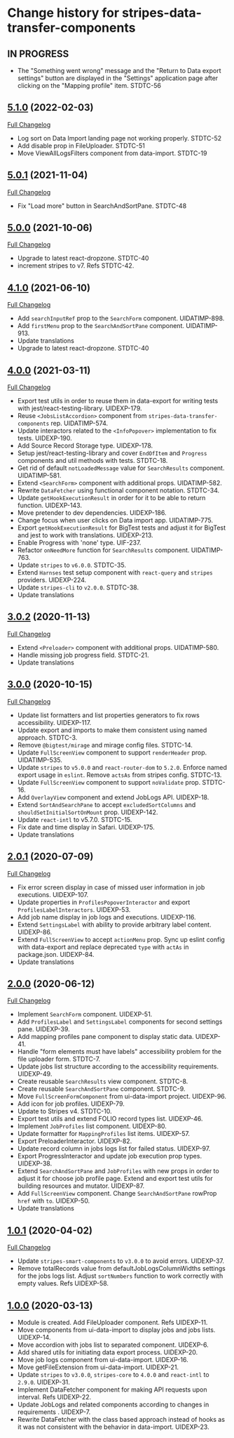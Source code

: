 # Change history for stripes-data-transfer-components

## IN PROGRESS

* The "Something went wrong" message and the "Return to Data export settings" button are displayed in the "Settings" application page after clicking on the "Mapping profile" item. STDTC-56

## [5.1.0](https://github.com/folio-org/stripes-data-transfer-components/tree/v5.1.0) (2022-02-03)
[Full Changelog](https://github.com/folio-org/stripes-data-transfer-components/compare/v5.0.1...v5.1.0)

* Log sort on Data Import landing page not working properly. STDTC-52
* Add disable prop in FileUploader. STDTC-51
* Move ViewAllLogsFilters component from data-import. STDTC-19

## [5.0.1](https://github.com/folio-org/stripes-data-transfer-components/tree/v5.0.1) (2021-11-04)
[Full Changelog](https://github.com/folio-org/stripes-data-transfer-components/compare/v5.0.0...v5.0.1)
* Fix "Load more" button in SearchAndSortPane. STDTC-48

## [5.0.0](https://github.com/folio-org/stripes-data-transfer-components/tree/v5.0.0) (2021-10-06)
[Full Changelog](https://github.com/folio-org/stripes-data-transfer-components/compare/v4.1.0...v5.0.0)
* Upgrade to latest react-dropzone. STDTC-40
* increment stripes to v7. Refs STDTC-42.

## [4.1.0](https://github.com/folio-org/stripes-data-transfer-components/tree/v4.1.0) (2021-06-10)
[Full Changelog](https://github.com/folio-org/stripes-data-transfer-components/tree/v4.0.0...v4.1.0)
* Add `searchInputRef` prop to the `SearchForm` component. UIDATIMP-898.
* Add `firstMenu` prop to the `SearchAndSortPane` component. UIDATIMP-913.
* Update translations
* Upgrade to latest react-dropzone. STDTC-40

## [4.0.0](https://github.com/folio-org/stripes-data-transfer-components/tree/v4.0.0) (2021-03-11)
[Full Changelog](https://github.com/folio-org/stripes-data-transfer-components/tree/v3.0.2...v4.0.0)
* Export test utils in order to reuse them in data-export for writing tests with jest/react-testing-library. UIDEXP-179.
* Reuse `<JobsListAccordion>` component from `stripes-data-transfer-components` rep. UIDATIMP-574.
* Update interactors related to the `<InfoPopover>` implementation to fix tests. UIDEXP-190.
* Add Source Record Storage type. UIDEXP-178.
* Setup jest/react-testing-library and cover `EndOfItem` and `Progress` components and util methods with tests. STDTC-18.
* Get rid of default `notLoadedMessage` value for `SearchResults` component. UIDATIMP-581.
* Extend `<SearchForm>` component with additional props. UIDATIMP-582.
* Rewrite `DataFetcher` using functional component notation. STDTC-34.
* Update `getHookExecutionResult` in order for it to be able to return function. UIDEXP-143.
* Move pretender to dev dependencies. UIDEXP-186.
* Change focus when user clicks on Data import app. UIDATIMP-775.
* Export `getHookExecutionResult` for BigTest tests and adjust it for BigTest and jest to work with translations. UIDEXP-213.
* Enable Progress with 'none' type. UIF-237.
* Refactor `onNeedMore` function for `SearchResults` component. UIDATIMP-763.
* Update `stripes` to `v6.0.0`. STDTC-35.
* Extend `Harnses` test setup component with `react-query` and `stripes` providers. UIDEXP-224.
* Update `stripes-cli` to `v2.0.0`. STDTC-38.
* Update translations

## [3.0.2](https://github.com/folio-org/stripes-data-transfer-components/tree/v3.0.2) (2020-11-13)
[Full Changelog](https://github.com/folio-org/stripes-data-transfer-components/tree/v3.0.0...v3.0.2)
* Extend `<Preloader>` component with additional props. UIDATIMP-580.
* Handle missing job progress field. STDTC-21.
* Update translations

## [3.0.0](https://github.com/folio-org/stripes-data-transfer-components/tree/v3.0.0) (2020-10-15)
[Full Changelog](https://github.com/folio-org/stripes-data-transfer-components/tree/v2.0.1...v3.0.0)
* Update list formatters and list properties generators to fix rows accessibility. UIDEXP-117.
* Update export and imports to make them consistent using named approach. STDTC-3.
* Remove `@bigtest/mirage` and mirage config files. STDTC-14.
* Update `FullScreenView` component to support `renderHeader` prop. UIDATIMP-535.
* Update `stripes` to `v5.0.0` and `react-router-dom` to `5.2.0`. Enforce named export usage in `eslint`. Remove `actsAs` from stripes config. STDTC-13.
* Update `FullScreenView` component to support `noValidate` prop. STDTC-16.
* Add `OverlayView` component and extend JobLogs API. UIDEXP-18.
* Extend `SortAndSearchPane` to accept `excludedSortColumns` and `shouldSetInitialSortOnMount` prop. UIDEXP-142.
* Update `react-intl` to v5.7.0. STDTC-15.
* Fix date and time display in Safari. UIDEXP-175.
* Update translations

## [2.0.1](https://github.com/folio-org/stripes-data-transfer-components/tree/v2.0.1) (2020-07-09)
[Full Changelog](https://github.com/folio-org/stripes-data-transfer-components/tree/v2.0.0...v2.0.1)
* Fix error screen display in case of missed user information in job executions. UIDEXP-107.
* Update properties in `ProfilesPopoverInteractor` and export `ProfilesLabelInteractors`. UIDEXP-53.
* Add job name display in job logs and executions. UIDEXP-116.
* Extend `SettingsLabel` with ability to provide arbitrary label content. UIDEXP-86.
* Extend `FullScreenView` to accept `actionMenu` prop. Sync up eslint config with data-export and replace deprecated `type` with `actAs` in package.json. UIDEXP-84.
* Update translations

## [2.0.0](https://github.com/folio-org/stripes-data-transfer-components/tree/v2.0.0) (2020-06-12)
[Full Changelog](https://github.com/folio-org/stripes-data-transfer-components/tree/v1.0.1...v2.0.0)
* Implement `SearchForm` component. UIDEXP-51.
* Add `ProfilesLabel` and `SettingsLabel` components for second settings pane. UIDEXP-39.
* Add mapping profiles pane component to display static data. UIDEXP-41.
* Handle "form elements must have labels" accessibility problem for the file uploader form. STDTC-7.
* Update jobs list structure according to the accessibility requirements. UIDEXP-49.
* Create reusable `SearchResults` view component. STDTC-8.
* Create reusable `SearchAndSortPane` component. STDTC-9.
* Move `FullScreenFormComponent` from ui-data-import project. UIDEXP-96.
* Add icon for job profiles. UIDEXP-79.
* Update to Stripes v4. STDTC-10.
* Export test utils and extend FOLIO record types list. UIDEXP-46.
* Implement `JobProfiles` list component. UIDEXP-80.
* Update formatter for `MappingProfiles` list items. UIDEXP-57.
* Export PreloaderInteractor. UIDEXP-82.
* Update record column in jobs logs list for failed status. UIDEXP-97.
* Export ProgressInteractor and update job execution prop types. UIDEXP-38.
* Extend `SearchAndSortPane` and `JobProfiles` with new props in order to adjust it for choose job profile page. Extend and export test utils for building resources and mutator. UIDEXP-87.
* Add `FullScreenView` component. Change `SearchAndSortPane` rowProp `href` with `to`. UIDEXP-50.
* Update translations

## [1.0.1](https://github.com/folio-org/stripes-data-transfer-components/tree/v1.0.0) (2020-04-02)
[Full Changelog](https://github.com/folio-org/stripes-data-transfer-components/tree/v1.0.0...v1.0.1)
* Update `stripes-smart-components` to `v3.0.0` to avoid errors. UIDEXP-37.
* Remove totalRecords value from defaultJobLogsColumnWidths settings for the jobs logs list. Adjust `sortNumbers` function to work correctly with empty values. Refs UIDEXP-58.

## [1.0.0](https://github.com/folio-org/stripes-data-transfer-components/tree/v1.0.0) (2020-03-13)
* Module is created. Add FileUploader component. Refs UIDEXP-11.
* Move components from ui-data-import to display jobs and jobs lists. UIDEXP-14.
* Move accordion with jobs list to separated component. UIDEXP-6.
* Add shared utils for initiating data export process. UIDEXP-20.
* Move job logs component from ui-data-import. UIDEXP-16.
* Move getFileExtension from ui-data-import. UIDEXP-21.
* Update `stripes` to `v3.0.0`, `stripes-core` to `4.0.0` and `react-intl` to `2.9.0`. UIDEXP-31.
* Implement DataFetcher component for making API requests upon interval. Refs UIDEXP-22.
* Update JobLogs and related components according to changes in requirements . UIDEXP-7.
* Rewrite DataFetcher with the class based approach instead of hooks as it was not consistent with the behavior in data-import. UIDEXP-23.
